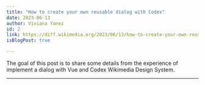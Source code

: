 ```yaml
---
title: "How to create your own reusable dialog with Codex"
date: 2023-06-13
author: Viviana Yanez
id: 2
link: https://diff.wikimedia.org/2023/06/13/how-to-create-your-own-reusable-dialog-with-codex/
isBlogPost: true

---
```


The goal of this post is to share some details from the experience of implement a dialog with Vue and Codex Wikimedia Design System.

---
